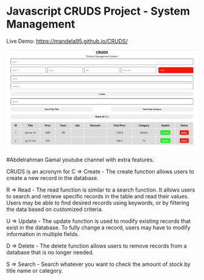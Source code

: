 # Javascript CRUDS Project - System Management
Live Demo: https://mandela95.github.io/CRUDS/

![add product(cruds)](https://raw.githubusercontent.com/Mandela95/CRUDS/main/Cruds.png)

#Abdelrahman Gamal youtube channel with extra features.

CRUDS is an acronym for
C => Create - The create function allows users to create a new record in the database.

R => Read - The read function is similar to a search function. It allows users to search and retrieve specific records in the table and read their values. Users may be able to find desired records using keywords, or by filtering the data based on customized criteria.

U => Update - The update function is used to modify existing records that exist in the database. To fully change a record, users may have to modify information in multiple fields.

D => Delete - The delete function allows users to remove records from a database that is no longer needed.

S => Search - Search whatever you want to check the amount of stock by title name or category.
